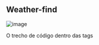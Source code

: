 
## Weather-find
![image](https://user-images.githubusercontent.com/91395027/222032069-947defa6-75b7-4ec0-951d-0e7a3698ff53.png)

O trecho de código dentro das tags <template> é o código HTML que compõe a estrutura visual do componente. Ele contém um container <v-container>, uma transição <transition> e um card <v-card> que exibe a previsão do tempo da cidade pesquisada. O componente também inclui um rodapé <v-footer> que contém um campo de texto para o usuário inserir o nome da cidade que deseja pesquisar.

O trecho de código dentro das tags <script> é o código JavaScript que controla o comportamento do componente. Ele importa a biblioteca Axios para fazer a chamada à API de previsão do tempo e também importa algumas imagens para exibir o ícone correspondente ao clima atual.

O componente tem um objeto de dados que contém as informações do estado atual do componente, como a cidade pesquisada, a linguagem do resultado da previsão do tempo, a imagem do ícone de clima atual, os dados da previsão do tempo, e as imagens dos ícones de clima.

O componente também tem um método chamado getWeather() que faz a chamada à API de previsão do tempo e atualiza as informações do estado do componente com os dados da previsão do tempo e a imagem do ícone correspondente. O método também inclui uma estrutura de controle try-catch para lidar com possíveis erros na chamada da API.

O componente também tem um watcher que observa o valor do campo de texto city e redefina os dados de previsão do tempo para null caso o campo de texto esteja vazio.

O trecho de código dentro das tags <style> contém algumas regras de estilo para a transição da animação e a animação de flutuação do ícone de clima atual.

```
# yarn
yarn

# npm
npm install

# pnpm
pnpm install
```

### Compiles and hot-reloads for development

```
# yarn
yarn dev

# npm
npm run dev

# pnpm
pnpm dev
```

### Compiles and minifies for production

```
# yarn
yarn build

# npm
npm run build

# pnpm
pnpm build
```

### Customize configuration

See [Configuration Reference](https://vitejs.dev/config/).

